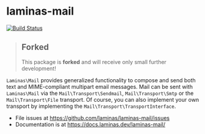 # laminas-mail

[![Build Status](https://github.com/laminas/laminas-mail/workflows/Continuous%20Integration/badge.svg)](https://github.com/laminas/laminas-mail/actions?query=workflow%3A"Continuous+Integration")

> ## Forked
>
> This package is **forked** and will receive only small further development!


`Laminas\Mail` provides generalized functionality to compose and send both text and
MIME-compliant multipart email messages. Mail can be sent with `Laminas\Mail` via
the `Mail\Transport\Sendmail`, `Mail\Transport\Smtp` or the `Mail\Transport\File`
transport. Of course, you can also implement your own transport by implementing
the `Mail\Transport\TransportInterface`.

- File issues at https://github.com/laminas/laminas-mail/issues
- Documentation is at https://docs.laminas.dev/laminas-mail/
